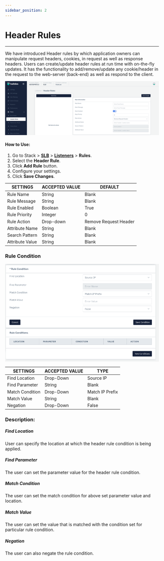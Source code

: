 ```yaml
---
sidebar_position: 2
---
```


# Header Rules

---

We have introduced Header rules by which application owners can manipulate request headers, cookies, in request as well as response headers. Users can create/update header rules at run time with on-the-fly updates. It has the functionality to add/remove/update any cookie/header in the request to the web-server (back-end) as well as respond to the client.

![headerrules](/img/adc/v7/docs/headerrule.png)

#### How to Use:

1. Go to Stack > [**SLB**](/adc/docs) > [**Listeners**](../../listeners/) > **Rules**.
2. Select the **Header Rule**.
3. Click **Add Rule** button.
4. Configure your settings. 
5. Click **Save Changes**.

| SETTINGS        | ACCEPTED VALUE | DEFAULT            |
|-----------------|----------------|--------------------|
| Rule Name       | String         | Blank              |
| Rule Message    | String         | Blank              |
| Rule Enabled    | Boolean        | True               |
| Rule Priority   | Integer        | 0                  |
| Rule Action     | Drop-down      | Remove Request Header |
| Attribute Name  | String         | Blank              |
| Search Pattern  | String         | Blank              |
| Attribute Value | String         | Blank              |

### Rule Condition

![headerrules2](/img/adc/v7/docs/headerrule1.png)

| SETTINGS        | ACCEPTED VALUE | TYPE            |
|-----------------|----------------|-----------------|
| Find Location   | Drop-Down      | Source IP       |
| Find Parameter  | String         | Blank           |
| Match Condition | Drop-Down      | Match IP Prefix |
| Match Value     | String         | Blank           |
| Negation        | Drop-Down      | False           |

### Description:

##### **Find Location**

User can specify the location at which the header rule condition is being applied.

##### **Find Parameter**

The user can set the parameter value for the header rule condition.

##### **Match Condition**

The user can set the match condition for above set parameter value and location.

##### **Match Value**

The user can set the value that is matched with the condition set for particular rule condition. 

##### **Negation**

The user can also negate the rule condition.
